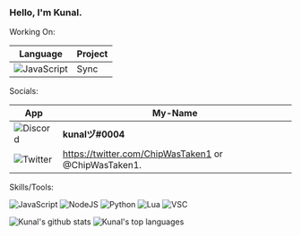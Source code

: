 
###  Hello, I'm Kunal.

Working On:

Language | Project
------------ | -------------
![JavaScript](https://img.shields.io/badge/JavaScript-F7DF1E?style=for-the-badge&logo=javascript&logoColor=black) | Sync

Socials:

App | My-Name
------------ | -------------
![Discord](https://img.shields.io/badge/Discord-7289DA?style=for-the-badge&logo=discord&logoColor=white) | **kunalヅ#0004**
![Twitter](https://img.shields.io/badge/Twitter-1DA1F2?style=for-the-badge&logo=twitter&logoColor=white) | https://twitter.com/ChipWasTaken1 or @ChipWasTaken1.

Skills/Tools:

![JavaScript](https://img.shields.io/badge/JavaScript-F7DF1E?style=for-the-badge&logo=javascript&logoColor=black)
![NodeJS](https://img.shields.io/badge/Node.js-43853D?style=for-the-badge&logo=node.js&logoColor=white)
![Python](https://img.shields.io/badge/Python-3776AB?style=for-the-badge&logo=python&logoColor=white)
![Lua](https://img.shields.io/badge/Lua-2C2D72?style=for-the-badge&logo=lua&logoColor=white)
![VSC](https://img.shields.io/badge/Visual_Studio_Code-0078D4?style=for-the-badge&logo=visual%20studio%20code&logoColor=white)




 ![Kunal's github stats](https://github-readme-stats.vercel.app/api?username=Kunal0004&show_icons=true)
 ![Kunal's top languages](https://github-readme-stats.vercel.app/api/top-langs/?username=Kunal0004)
 

